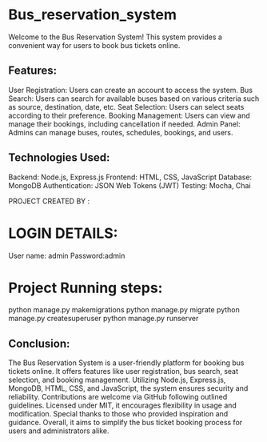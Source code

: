 # Bus_reservation_system
Welcome to the Bus Reservation System! This system provides a convenient way for users to book bus tickets online.

## Features:
User Registration: Users can create an account to access the system.
Bus Search: Users can search for available buses based on various criteria such as source, destination, date, etc.
Seat Selection: Users can select seats according to their preference.
Booking Management: Users can view and manage their bookings, including cancellation if needed.
Admin Panel: Admins can manage buses, routes, schedules, bookings, and users.


## Technologies Used:
Backend: Node.js, Express.js
Frontend: HTML, CSS, JavaScript
Database: MongoDB
Authentication: JSON Web Tokens (JWT)
Testing: Mocha, Chai

PROJECT CREATED BY : 

# LOGIN DETAILS:

User name: admin
Password:admin

# Project Running steps:

python manage.py makemigrations
python manage.py migrate
python manage.py createsuperuser
python manage.py runserver

## Conclusion:
The Bus Reservation System is a user-friendly platform for booking bus tickets online. It offers features like user registration, bus search, seat selection, and booking management. Utilizing Node.js, Express.js, MongoDB, HTML, CSS, and JavaScript, the system ensures security and reliability. Contributions are welcome via GitHub following outlined guidelines. Licensed under MIT, it encourages flexibility in usage and modification. Special thanks to those who provided inspiration and guidance. Overall, it aims to simplify the bus ticket booking process for users and administrators alike.
